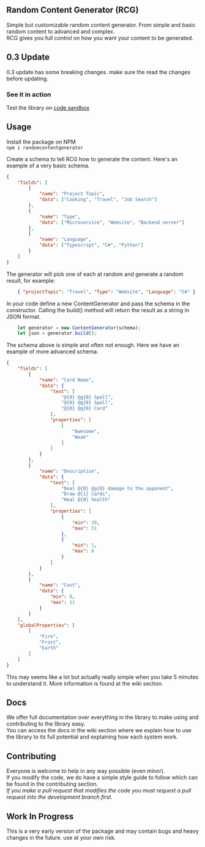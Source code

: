 ## Random Content Generator (RCG)
Simple but customizable random content generator. From simple and basic random content to advanced and complex.  
RCG gives you full control on how you want your content to be generated.

## 0.3 Update
0.3 update has some breaking changes. make sure the read the changes before updating.

### See it in action

Test the library on [code sandbox](https://6439jy0wzk.codesandbox.io/)

## Usage
Install the package on NPM  
`npm i randomcontentgenerator`  

Create a schema to tell RCG how to generate the content. Here's an example of a very basic schema.

```json
{
    "fields": [
        {
            "name": "Project Topic",
            "data": ["Cooking", "Travel", "Job Search"]
        },
        {
            "name": "Type",
            "data": ["Microservice", "Website", "Backend server"]
        },
        {
            "name": "Language",
            "data": ["Typescript", "C#", "Python"]
        }
    ]
}
```
The generator will pick one of each at random and generate a random result, for example:
```json
    { "projectTopic": "Travel", "Type": "Website", "Language": "C#" }
```

In your code define a new ContentGenerator and pass the schema in the constructor. 
Calling the build() method will return the result as a string in JSON format.
```javascript
    let generator = new ContentGenerator(schema);
    let json = generator.build();
```

The schema above is simple and often not enough. Here we have an example of more advanced schema.

```json
{
    "fields": [
        {
            "name": "Card Name",
            "data": {
                "text": [
                    "@{0} @g{0} Spell",
                    "@{0} @g{0} Spell",
                    "@{0} @g{0} Card"
                ],
                "properties": [
                    [
                        "Awesome",
                        "Weak"
                    ]
                ]
            }
        },
        {
            "name": "Description",
            "data": {
                "text": [
                    "Deal @{0} @g{0} damage to the opponent",
                    "Draw @{1} Cards",
                    "Heal @{0} health"
                ],
                "properties": [
                    {
                        "min": 20,
                        "max": 51
                    },
                    {
                        "min": 1,
                        "max": 6
                    }
                ]
            }
        },
        {
            "name": "Cost",
            "data": {
                "min": 0,
                "max": 11
            }
        }
    ],
    "globalProperties": [
        [
            "Fire",
            "Frost",
            "Earth"
        ]
    ]
}
```

This may seems like a lot but actually really simple when you take 5 minutes to understand it. More information is found at the wiki section.

## Docs
We offer full documentation over everything in the library to make using and contributing to the library easy.  
You can access the docs in the wiki section where we explain how to use the library to its full potential and explaining how each system work.

## Contributing
Everyone is welcome to help in any way possible (even minor).  
If you modify the code, we do have a simple style guide to follow which can be found in the contributing section.  
*If you make a pull request that modifies the code you must request a pull request into the development branch first.*

## Work In Progress
This is a very early version of the package and may contain bugs and heavy changes in the future. use at your own risk.
